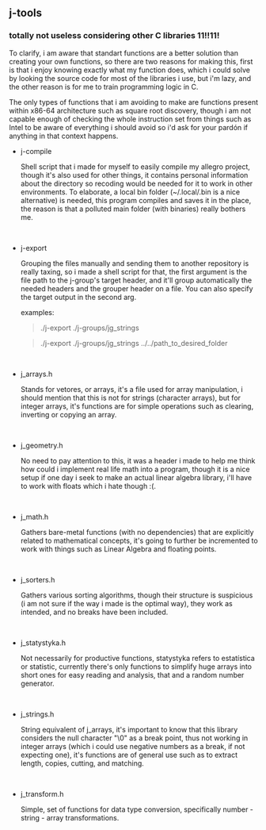 ## j-tools

### totally not useless considering other C libraries 11!!11!

To clarify, i am aware that standart functions are a better solution than creating your own functions, so there are two reasons for making this, first is that i enjoy knowing exactly what my function does, which i could solve by looking the source code for most of the libraries i use, but i'm lazy, and the other reason is for me to train programming logic in C.

The only types of functions that i am avoiding to make are functions present within x86-64 architecture such as square root discovery, though i am not capable enough of checking the whole instruction set from things such as Intel to be aware of everything i should avoid so i'd ask for your pardón if anything in that context happens.


- j-compile

    Shell script that i made for myself to easily compile my allegro project, though it's also used for other  things, it contains personal information about the directory so recoding would be needed for it to work in other environments. To elaborate, a local bin folder (~/.local/.bin is a nice alternative) is needed,
    this program compiles and saves it in the place, the reason is that a polluted 
    main folder (with binaries) really bothers me.

<br>

- j-export

    Grouping the files manually and sending them to another repository is really taxing,
    so i made a shell script for that, the first argument is the file path to the j-group's target header, and it'll group automatically the needed headers and the 
    grouper header on a file. You can also specify the target output in the second arg.
    
    examples:
    > ./j-export ./j-groups/jg_strings

    > ./j-export ./j-groups/jg_strings ../../path_to_desired_folder

<br>

- j_arrays.h

    Stands for vetores, or arrays, it's a file used for array manipulation, i should mention that this is not for strings (character arrays), but for integer arrays, it's functions are for simple operations such as clearing, inverting or copying an array.

<br>

- j_geometry.h

    No need to pay attention to this, it was a header i made to help me think how could i implement real life math into a program, though it is a nice setup if one day i seek to make an actual linear algebra library, i'll have to work with floats which i hate though :(.

<br>

-  j_math.h
    
    Gathers bare-metal functions (with no dependencies) that are explicitly related to mathematical concepts, it's going to further be incremented to work with things such as Linear Algebra and floating points.
    
<br>

- j_sorters.h

    Gathers various sorting algorithms, though their structure is suspicious (i am not sure if the way i made is the optimal way), they work as intended, and no breaks have been included. 
    

<br>

- j_statystyka.h

    Not necessarily for productive functions, statystyka refers to estatística or statistic, currently there's only functions to simplify huge arrays into short ones for easy reading and analysis, that and a random number generator. 
    
<br>

    
- j_strings.h

    String equivalent of j_arrays, it's important to know that this library considers the null character "\0" as a break point, thus not working in integer arrays (which i could use negative numbers as a break, if not expecting one), it's functions are of general use such as to extract length, copies, cutting, and matching.

<br>

- j_transform.h

    Simple, set of functions for data type conversion, specifically number - string - array transformations. 
